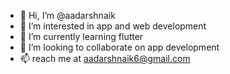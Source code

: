 - 👋 Hi, I’m @aadarshnaik
- 👀 I’m interested in app and web development
- 🌱 I’m currently learning flutter
- 💞️ I’m looking to collaborate on app development
- 📫 reach me at aadarshnaik6@gmail.com

<!---
aadarshnaik/aadarshnaik is a ✨ special ✨ repository because its `README.md` (this file) appears on your GitHub profile.
You can click the Preview link to take a look at your changes.
--->
